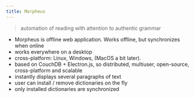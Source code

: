 ```yaml
---
title: Morpheus
---
```


> automation of reading with attention to authentic grammar


  - Morpheus is offline web application. Works offline, but synchronizes when online
  - works everywhere on a desktop
  - cross-platform: Linux, Windows, (MacOS a bit later).
  - based on CouchDB + Electron.js, so distributed, multiuser, open-source, cross-platform and scalable
  - instantly displays several paragraphs of text
  - user can install / remove dictionaries on the fly
  - only installed dictionaries are synchronized
  <!-- - user can add / edit dictionary's articles (login required) -->
